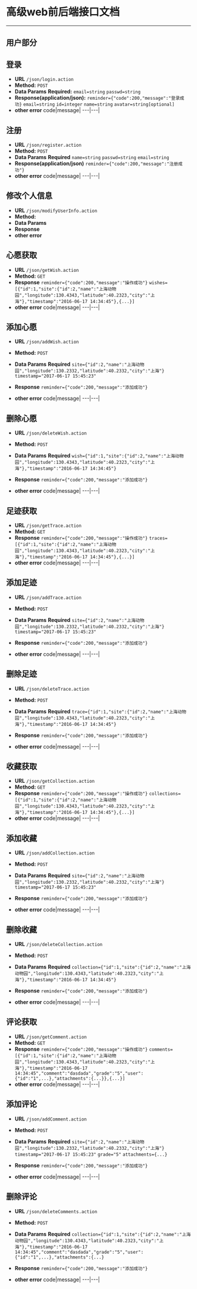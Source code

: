 # 高级web前后端接口文档

---
**用户部分**
---
**登录**
----
* **URL** 
    `/json/login.action`
* **Method:**
    `POST`
* **Data Params**
    **Required:**
    `email=string`
    `passwd=string`
* **Response(application/json):**
    `reminder={"code":200,"message":"登录成功}`
    `email=string`
    `id=integer`
    `name=string`
    `avatar=string[optional]`
* **other error**
  code|message|
  ---|---|
  
**注册**
---
* **URL**
 `/json/register.action`
* **Method:**
 `POST`
* **Data Params**
    **Required**
    `name=string`
    `passwd=string`
    `email=string`
* **Response(application/json)**
    `reminder={"code":200,"message":"注册成功"}`
* **other error** 
code|message|
---|---|

**修改个人信息**
---
* **URL**
    `/json/modifyUserInfo.action`
* **Method:**
* **Data Params**
* **Response**
* **other error**


**心愿获取**
---
* **URL**
    `/json/getWish.action`
* **Method:**
    `GET`
* **Response**
`reminder={"code":200,"message":"操作成功"}`
`wishes=[{"id":1,"site":{"id":2,"name":"上海动物园","longitude":130.4343,"latitude":40.2323,"city":"上海"},"timestamp":"2016-06-17 14:34:45"},{...}]`
* **other error**
code|message|
---|---|



**添加心愿**
---
* **URL**
    `/json/addWish.action`
* **Method:**
    `POST`
* **Data Params**
    **Required**
    `site={"id":2,"name":"上海动物园","longitude":130.2332,"latitude":40.2332,"city":"上海"}`
`timestamp="2017-06-17 15:45:23"`
* **Response**
`reminder={"code":200,"message":"添加成功"}`

* **other error**
code|message|
---|---|

**删除心愿**
---
* **URL**
    `/json/deleteWish.action`
* **Method:**
    `POST`
* **Data Params**
    **Required**
    `wish={"id":1,"site":{"id":2,"name":"上海动物园","longitude":130.4343,"latitude":40.2323,"city":"上海"},"timestamp":"2016-06-17 14:34:45"}`
* **Response**
`reminder={"code":200,"message":"添加成功"}`

* **other error**
code|message|
---|---|

**足迹获取**
---
* **URL**
    `/json/getTrace.action`
* **Method:**
    `GET`
* **Response**
`reminder={"code":200,"message":"操作成功"}`
`traces=[{"id":1,"site":{"id":2,"name":"上海动物园","longitude":130.4343,"latitude":40.2323,"city":"上海"},"timestamp":"2016-06-17 14:34:45"},{...}]`
* **other error**
code|message|
---|---|



**添加足迹**
---
* **URL**
    `/json/addTrace.action`
* **Method:**
    `POST`
* **Data Params**
    **Required**
    `site={"id":2,"name":"上海动物园","longitude":130.2332,"latitude":40.2332,"city":"上海"}`
`timestamp="2017-06-17 15:45:23"`
* **Response**
`reminder={"code":200,"message":"添加成功"}`

* **other error**
code|message|
---|---|

**删除足迹**
---
* **URL**
    `/json/deleteTrace.action`
* **Method:**
    `POST`
* **Data Params**
    **Required**
    `trace={"id":1,"site":{"id":2,"name":"上海动物园","longitude":130.4343,"latitude":40.2323,"city":"上海"},"timestamp":"2016-06-17 14:34:45"}`
* **Response**
`reminder={"code":200,"message":"添加成功"}`

* **other error**
code|message|
---|---|

**收藏获取**
---
* **URL**
    `/json/getCollection.action`
* **Method:**
    `GET`
* **Response**
`reminder={"code":200,"message":"操作成功"}`
`collections=[{"id":1,"site":{"id":2,"name":"上海动物园","longitude":130.4343,"latitude":40.2323,"city":"上海"},"timestamp":"2016-06-17 14:34:45"},{...}]`
* **other error**
code|message|
---|---|



**添加收藏**
---
* **URL**
    `/json/addCollection.action`
* **Method:**
    `POST`
* **Data Params**
    **Required**
    `site={"id":2,"name":"上海动物园","longitude":130.2332,"latitude":40.2332,"city":"上海"}`
`timestamp="2017-06-17 15:45:23"`
* **Response**
`reminder={"code":200,"message":"添加成功"}`

* **other error**
code|message|
---|---|

**删除收藏**
---
* **URL**
    `/json/deleteCollection.action`
* **Method:**
    `POST`
* **Data Params**
    **Required**
    `collection={"id":1,"site":{"id":2,"name":"上海动物园","longitude":130.4343,"latitude":40.2323,"city":"上海"},"timestamp":"2016-06-17 14:34:45"}`
* **Response**
`reminder={"code":200,"message":"添加成功"}`

* **other error**
code|message|
---|---|

**评论获取**
---
* **URL**
    `/json/getComment.action`
* **Method:**
    `GET`
* **Response**
`reminder={"code":200,"message":"操作成功"}`
`comments=[{"id":1,"site":{"id":2,"name":"上海动物园","longitude":130.4343,"latitude":40.2323,"city":"上海"},"timestamp":"2016-06-17 14:34:45","comment":"dasdada","grade":"5","user":{"id":"1",...},"attachments":{...}},{...}]`
* **other error**
code|message|
---|---|



**添加评论**
---
* **URL**
    `/json/addComment.action`
* **Method:**
    `POST`
* **Data Params**
    **Required**
    `site={"id":2,"name":"上海动物园","longitude":130.2332,"latitude":40.2332,"city":"上海"}`
    `timestamp="2017-06-17 15:45:23"`
    `grade="5"`
    `attachments={...}`
* **Response**
`reminder={"code":200,"message":"添加成功"}`

* **other error**
code|message|
---|---|

**删除评论**
---
* **URL**
    `/json/deleteComments.action`
* **Method:**
    `POST`
* **Data Params**
    **Required**
    `collection={"id":1,"site":{"id":2,"name":"上海动物园","longitude":130.4343,"latitude":40.2323,"city":"上海"},"timestamp":"2016-06-17 14:34:45","comment":"dasdada","grade":"5","user":{"id":"1",...},"attachments":{...}`
* **Response**
`reminder={"code":200,"message":"添加成功"}`

* **other error**
code|message|
---|---|





        

    




    
    
    
　
    















